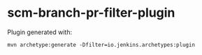 # scm-branch-pr-filter-plugin

Plugin generated with:

    mvn archetype:generate -Dfilter=io.jenkins.archetypes:plugin
